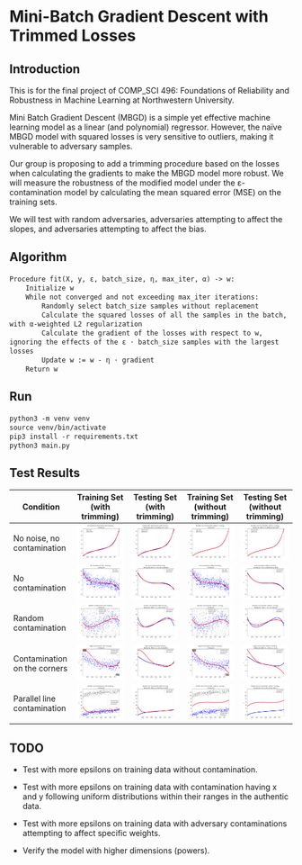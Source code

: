 # Mini-Batch Gradient Descent with Trimmed Losses

## Introduction

This is for the final project of COMP_SCI 496: Foundations of Reliability and Robustness in Machine Learning at Northwestern University.

Mini Batch Gradient Descent (MBGD) is a simple yet effective machine learning model as a linear (and polynomial) regressor. However, the naïve MBGD model with squared losses is very sensitive to outliers, making it vulnerable to adversary samples.

Our group is proposing to add a trimming procedure based on the losses when calculating the gradients to make the MBGD model more robust. We will measure the robustness of the modified model under the ε-contamination model by calculating the mean squared error (MSE) on the training sets.

We will test with random adversaries, adversaries attempting to affect the slopes, and adversaries attempting to affect the bias.

## Algorithm

    Procedure fit(X, y, ε, batch_size, η, max_iter, α) -> w:
        Initialize w
        While not converged and not exceeding max_iter iterations:
            Randomly select batch_size samples without replacement
            Calculate the squared losses of all the samples in the batch, with α-weighted L2 regularization
            Calculate the gradient of the losses with respect to w, ignoring the effects of the ε ⋅ batch_size samples with the largest losses
            Update w := w - η ⋅ gradient
        Return w

## Run

```
python3 -m venv venv
source venv/bin/activate
pip3 install -r requirements.txt
python3 main.py
```

## Test Results

| Condition | Training Set (with trimming) | Testing Set (with trimming) | Training Set (without trimming) | Testing Set (without trimming) |
| - | - | - | - | - |
| No noise, no contamination | ![](test_result_img/No%20Noise%20No%20Contamination%20Training%20with%20trimming.png) | ![](test_result_img/No%20Noise%20No%20Contamination%20Testing%20with%20trimming.png) | ![](test_result_img/No%20Noise%20No%20Contamination%20Training%20without%20trimming.png) | ![](test_result_img/No%20Noise%20No%20Contamination%20Testing%20without%20trimming.png) |
| No contamination | ![](test_result_img/No%20Contamination%20Training%20with%20trimming.png) | ![](test_result_img/No%20Contamination%20Testing%20with%20trimming.png) | ![](test_result_img/No%20Contamination%20Training%20without%20trimming.png) | ![](test_result_img/No%20Contamination%20Testing%20without%20trimming.png) |
| Random contamination | ![](test_result_img/Random%20Contamination%20Training%20with%20trimming.png) | ![](test_result_img/Random%20Contamination%20Testing%20with%20trimming.png) | ![](test_result_img/Random%20Contamination%20Training%20without%20trimming.png) | ![](test_result_img/Random%20Contamination%20Testing%20without%20trimming.png) |
| Contamination on the corners | ![](test_result_img/Edge%20Contamination%20Training%20with%20trimming.png) | ![](test_result_img/Edge%20Contamination%20Testing%20with%20trimming.png) | ![](test_result_img/Edge%20Contamination%20Training%20without%20trimming.png) | ![](test_result_img/Edge%20Contamination%20Testing%20without%20trimming.png) |
| Parallel line contamination | ![](test_result_img/Parallel%20Line%20Contamination%20Training%20with%20trimming.png) | ![](test_result_img/Parallel%20Line%20Contamination%20Testing%20with%20trimming.png) | ![](test_result_img/Parallel%20Line%20Contamination%20Training%20without%20trimming.png) | ![](test_result_img/Parallel%20Line%20Contamination%20Testing%20without%20trimming.png)

## TODO

- Test with more epsilons on training data without contamination.

- Test with more epsilons on training data with contamination having x and y following uniform distributions within their ranges in the authentic data.

- Test with more epsilons on training data with adversary contaminations attempting to affect specific weights.

- Verify the model with higher dimensions (powers).
